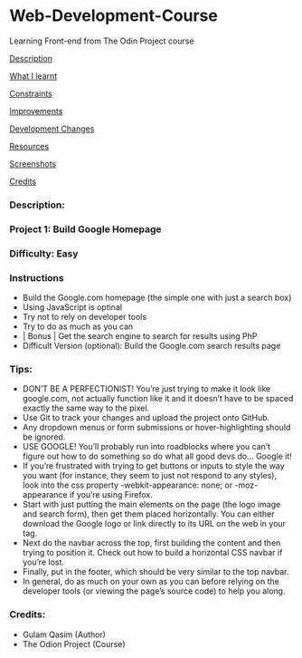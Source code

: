 # Web-Development-Course
Learning Front-end from The Odin Project course

[Description](#Description)  
<a name="Description"/>

[What I learnt](#What_I_Learnt)  
<a name="What_I_Learnt"/>

[Constraints](#Constraints)  
<a name="Constraints"/>

[Improvements](#Improvements)  
<a name="Improvements"/>

[Development Changes](#Development_Changes)  
<a name="Development_Changes"/>

[Resources](#Resources)  
<a name="Resources"/>

[Screenshots](#Screenshots)
<a name="Screenshots"/>

[Credits](#Credits)  
<a name="Credits"/>

### Description:

### Project 1: Build Google Homepage
### Difficulty: Easy 
### Instructions 
- Build the Google.com homepage (the simple one with just a search box)
- Using JavaScript is optinal
- Try not to rely on developer tools
- Try to do as much as you can
- | Bonus | Get the search engine to search for results using PhP
- Difficult Version (optional): Build the Google.com search results page


### Tips:
- DON’T BE A PERFECTIONIST! You’re just trying to make it look like google.com, not actually function like it and it doesn’t have to be spaced exactly the same way to the pixel.
- Use Git to track your changes and upload the project onto GitHub.
- Any dropdown menus or form submissions or hover-highlighting should be ignored.
- USE GOOGLE! You’ll probably run into roadblocks where you can’t figure out how to do something so do what all good devs do… Google it!
- If you’re frustrated with trying to get buttons or inputs to style the way you want (for instance, they seem to just not respond to any styles), look into the css property -webkit-appearance: none; or -moz-appearance if you’re using Firefox.
- Start with just putting the main elements on the page (the logo image and search form), then get them placed horizontally. You can either download the Google logo or link directly to its URL on the web in your <img> tag.
- Next do the navbar across the top, first building the content and then trying to position it. Check out how to build a horizontal CSS navbar if you’re lost.
- Finally, put in the footer, which should be very similar to the top navbar.
- In general, do as much on your own as you can before relying on the developer tools (or viewing the page’s source code) to help you along.


### Credits:
- Gulam Qasim (Author)
- The Odion Project (Course)
